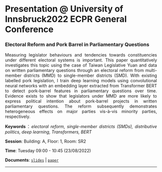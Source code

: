 # Presentation @ University of Innsbruck2022 ECPR General Conference


<div style="text-align: justify">


### Electoral Reform and Pork Barrel in Parliamentary Questions

Measuring legislator behaviours and tendencies towards constituencies under different electoral systems is important. This paper quantitatively investigates this topic using the case of  Taiwan Legislative Yuan and data on written parliamentary questions through an electoral reform from multi-member districts (MMD) to single-member districts (SMD). With existing labelled pork legislation, I train deep learning models using convolutional neural networks with an embedding layer extracted from Transformer BERT to detect pork-barrel features in parliamentary questions over time. Evidence exists to show that legislators under MMD are more likely to express political intention about pork-barrel projects in written parliamentary questions. The reform subsequently demonstrates heterogeneous effects on major parties vis-à-vis minority parties, respectively.  

**Keywords**：*electoral reform, single-member districts (SMDs), distributive politics, deep learning, Transformers, BERT*

**Session**: Building: A, Floor: 1, Room: SR2

**Time**: Tuesday 09:00 - 10:45 (23/08/2022)

**Documents**: [`slides`](https://raw.githack.com/davidycliao/erpb/master/slides/slides.html#1) | [`paper`](https://raw.githack.com/davidycliao/erpb/master/paper/paper.pdf)

---


